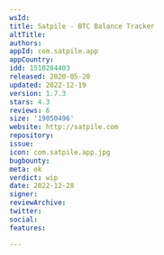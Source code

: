 ```yaml
---
wsId: 
title: Satpile - BTC Balance Tracker
altTitle: 
authors: 
appId: com.satpile.app
appCountry: 
idd: 1510284403
released: 2020-05-20
updated: 2022-12-19
version: 1.7.3
stars: 4.3
reviews: 6
size: '19050496'
website: http://satpile.com
repository: 
issue: 
icon: com.satpile.app.jpg
bugbounty: 
meta: ok
verdict: wip
date: 2022-12-28
signer: 
reviewArchive: 
twitter: 
social: 
features: 

---
```


